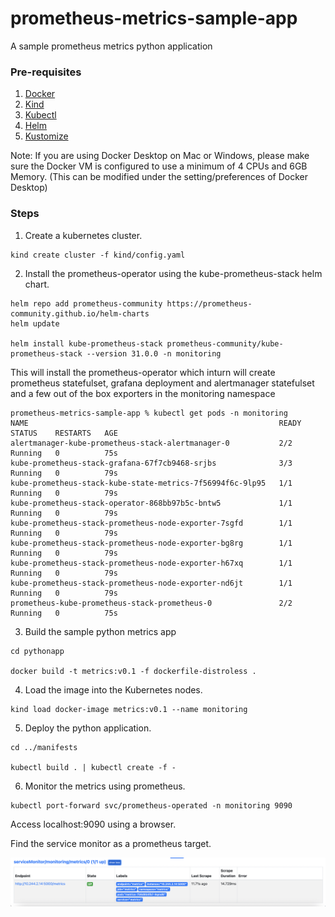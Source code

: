 # prometheus-metrics-sample-app
A sample prometheus metrics python application

### Pre-requisites
1. [Docker](https://docs.docker.com/get-docker/)
2. [Kind](https://kind.sigs.k8s.io/docs/user/quick-start/#installation)
3. [Kubectl](https://kubernetes.io/docs/tasks/tools/#kubectl)
4. [Helm](https://helm.sh/docs/intro/install/)
5. [Kustomize](https://kubectl.docs.kubernetes.io/installation/kustomize/)

Note: If you are using Docker Desktop on Mac or Windows, please make sure the Docker VM is configured to use a minimum of 4 CPUs and 6GB Memory.
(This can be modified under the setting/preferences of Docker Desktop)

### Steps
1. Create a kubernetes cluster.
```
kind create cluster -f kind/config.yaml
```
2. Install the prometheus-operator using the kube-prometheus-stack helm chart.
```
helm repo add prometheus-community https://prometheus-community.github.io/helm-charts
helm update

helm install kube-prometheus-stack prometheus-community/kube-prometheus-stack --version 31.0.0 -n monitoring
```

This will install the prometheus-operator which inturn will create prometheus statefulset, grafana deployment and alertmanager statefulset and a few out of the box exporters in the monitoring namespace

```
prometheus-metrics-sample-app % kubectl get pods -n monitoring                                  
NAME                                                        READY   STATUS    RESTARTS   AGE
alertmanager-kube-prometheus-stack-alertmanager-0           2/2     Running   0          75s
kube-prometheus-stack-grafana-67f7cb9468-srjbs              3/3     Running   0          79s
kube-prometheus-stack-kube-state-metrics-7f56994f6c-9lp95   1/1     Running   0          79s
kube-prometheus-stack-operator-868bb97b5c-bntw5             1/1     Running   0          79s
kube-prometheus-stack-prometheus-node-exporter-7sgfd        1/1     Running   0          79s
kube-prometheus-stack-prometheus-node-exporter-bg8rg        1/1     Running   0          79s
kube-prometheus-stack-prometheus-node-exporter-h67xq        1/1     Running   0          79s
kube-prometheus-stack-prometheus-node-exporter-nd6jt        1/1     Running   0          79s
prometheus-kube-prometheus-stack-prometheus-0               2/2     Running   0          75s
```

3. Build the sample python metrics app
```
cd pythonapp

docker build -t metrics:v0.1 -f dockerfile-distroless .
```

4. Load the image into the Kubernetes nodes.
```
kind load docker-image metrics:v0.1 --name monitoring
```

5. Deploy the python application.
```
cd ../manifests

kubectl build . | kubectl create -f -
```

6. Monitor the metrics using prometheus. 
```
kubectl port-forward svc/prometheus-operated -n monitoring 9090
```
Access localhost:9090 using a browser.

Find the service monitor as a prometheus target.

![alt text](screenshots/service-monitor-target.png)
